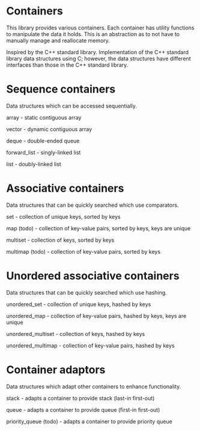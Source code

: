 # Containers
This library provides various containers. Each container has utility functions to manipulate the data it holds. This is an abstraction as to not have to manually manage and reallocate memory. 

Inspired by the C++ standard library. Implementation of the C++ standard library data structures using C; however, the data structures have different interfaces than those in the C++ standard library.

# Sequence containers
Data structures which can be accessed sequentially.
<p> array - static contiguous array
<p> vector - dynamic contiguous array
<p> deque - double-ended queue
<p> forward_list - singly-linked list
<p> list - doubly-linked list

# Associative containers
Data structures that can be quickly searched which use comparators.
<p> set - collection of unique keys, sorted by keys
<p> map (todo) - collection of key-value pairs, sorted by keys, keys are unique
<p> multiset - collection of keys, sorted by keys
<p> multimap (todo) - collection of key-value pairs, sorted by keys

# Unordered associative containers
Data structures that can be quickly searched which use hashing.
<p> unordered_set - collection of unique keys, hashed by keys
<p> unordered_map - collection of key-value pairs, hashed by keys, keys are unique
<p> unordered_multiset - collection of keys, hashed by keys
<p> unordered_multimap - collection of key-value pairs, hashed by keys

# Container adaptors
Data structures which adapt other containers to enhance functionality.
<p> stack - adapts a container to provide stack (last-in first-out)
<p> queue - adapts a container to provide queue (first-in first-out)
<p> priority_queue (todo) - adapts a container to provide priority queue
